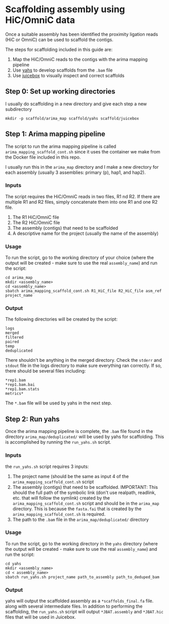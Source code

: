 # Scaffolding assembly using HiC/OmniC data

Once a suitable assembly has been identified the proximity ligation reads (HiC or OmniC) can be used to scaffold the contigs.  

The steps for scaffolding included in this guide are:

1. Map the HiC/OmniC reads to the contigs with the arima mapping pipeline
2. Use [yahs](https://github.com/sanger-tol/yahs) to develop scaffolds from the `.bam` file
3. Use [juicebox](https://github.com/aidenlab/Juicebox) to visually inspect and correct scaffolds

## Step 0: Set up working directories

I usually do scaffolding in a new directory and give each step a new subdirectory
```
mkdir -p scaffold/arima_map scaffold/yahs scaffold/juicebox
```

## Step 1: Arima mapping pipeline

The script to run the arima mapping pipeline is called `arima_mapping_scaffold_cont.sh` since it uses the container we make from the Docker file included in this repo.  

I usually run this in the `arima_map` directory and I make a new directory for each assembly (usually 3 assemblies: primary (p), hap1, and hap2).  

### Inputs

The script requires the HiC/OmniC reads in two files, R1 nd R2. If there are multiple R1 and R2 files, simply concatenate them into one R1 and one R2 file.

1. The R1 HiC/OmniC file
2. The R2 HiC/OmniC file
3. The assembly (contigs) that need to be scaffolded
4. A descriptive name for the project (usually the name of the assembly)


### Usage

To run the script, go to the working directory of your choice (where the output will be created - make sure to use the real `assembly_name`) and run the script:
```
cd arima_map
mkdir <assembly_name>
cd <assembly_name>
sbatch arima_mapping_scaffold_cont.sh R1_HiC_file R2_HiC_file asm_ref project_name
```

### Output

The following directories will be created by the script:
```
logs
merged
filtered
paired
temp
deduplicated
```

There shouldn't be anything in the merged directory. Check the `stderr` and `stdout` file in the logs directory to make sure everything ran correctly. If so, there should be several files including:
```
*rep1.bam
*rep1.bam.bai
*rep1.bam.stats
metrics*
```

The `*.bam` file will be used by yahs in the next step.

## Step 2: Run yahs

Once the arima mapping pipeline is complete, the `.bam` file found in the directory `arima_map/deduplicated/` will be used by yahs for scaffolding. This is accomplished by running the `run_yahs.sh` script.

### Inputs

the `run_yahs.sh` script requires 3 inputs:

1. The project name (should be the same as input 4 of the  `arima_mapping_scaffold_cont.sh` script
2. The assembly (contigs) that need to be scaffolded. IMPORTANT: This should the full path of the symbolic link (don't use realpath, readlink, etc. that will follow the symlink) created by the `arima_mapping_scaffold_cont.sh` script and should be in the `arima_map` directory. This is because the `fasta.fai` that is created by the `arima_mapping_scaffold_cont.sh` is required.
3. The path to the `.bam` file in the `arima_map/deduplicated/` directory

### Usage

To run the script, go to the working directory in the `yahs` directory (where the output will be created - make sure to use the real `assembly_name`) and run the script:
```
cd yahs
mkdir <assembly_name>
cd < assembly_name>
sbatch run_yahs.sh project_name path_to_assembly path_to_deduped_bam
```
### Output

yahs will output the scaffolded assembly as a `*scaffolds_final.fa` file. along with several intermediate files. In addition to performing the scaffolding, the `run_yahs.sh` script will output `*JBAT.assembly` and `*JBAT.hic` files that will be used in Juicebox.

